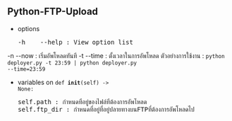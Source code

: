 ## Python-FTP-Upload
- options
  <pre>-h    --help : View option list
-n    --now : เริ่มอัพโหลดทันที
-t    --time : ตั้งเวลาในการอัพโหลด ตัวอย่างการใช้งาน : <code>python deployer.py -t 23:59 | python deployer.py --time=23:59</code></pre>

- variables
on <code>def __init__(self) -> None:</code>
  <pre>self.path : กำหนดที่อยู่ของไฟล์ที่ต้องการอัพโหลด
  self.ftp_dir : กำหนดที่อยู่ที่อยู่ปลายทางบนFTPที่ต้องการอัพโหลดไป</pre>
